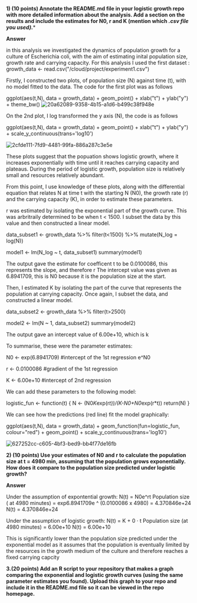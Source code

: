**1) (10 points) Annotate the README.md file in your logistic growth repo with more detailed information about the analysis. Add a section on the results and include the estimates for N0, r and K (mention which *.csv file you used).****
   
**Answer** 

in this analysis we investigated the dynamics of population growth for a culture of Escherichia coli, with the aim of estimating inital population size, growth rate and carrying capacity.
For this analysis I used the first dataset : growth_data <- read.csv("/cloud/project/experiment1.csv")

Firstly, I constructed two plots, of population size (N) against time (t), with no model fitted to the data. The code for the first plot was as follows

ggplot(aes(t,N), data = growth_data) +
  geom_point() +
   xlab("t") +
   ylab("y") +
  theme_bw()
![20a62089-9358-4b15-a1d6-b499c38f948e](https://github.com/anonymoose2/logistic_growth/assets/150136026/979611e5-46c2-4e4d-89a5-b37f2538c1f3)

On the 2nd plot, I log transformed the y axis (N), the code is as follows

ggplot(aes(t,N), data = growth_data) +
  geom_point() +
  xlab("t") +
  ylab("y") +
  scale_y_continuous(trans='log10')

![2cfde111-7fd9-4481-99fa-886a287c3e5e](https://github.com/anonymoose2/logistic_growth/assets/150136026/8b11a87f-6bfb-4092-bd19-68ea217239b7)

These plots suggest that the popuation shows logistic growth, where it increases exponentially with time until it reaches carrying capacity and plateaus. During the period of logistic growth, population size is relatively small and resources relatively abundant.

From this point, I use knowledge of these plots, along with the differential equation that relates N at time t with the starting N (N0), the growth rate (r) and the carrying capacity (K), in order to estimate these parameters.

r was estimated by isolating the exponential part of the growth curve. This was arbritraily determined to be when t < 1500. I subset the data by this value and then constructed a linear model.

data_subset1 <- growth_data %>% filter(t<1500) %>% mutate(N_log = log(N))

model1 <- lm(N_log ~ t, data_subset1)
summary(model1)

The output gave the estimate for coefficent t to be 0.0100086, this represents the slope, and therefore r
The intercept value was given as 6.8941709, this is N0 because it is the population size at the start.

Then, I estimated K by isolating the part of the curve that represents the population at carrying capacity. Once again, I subset the data, and constructed a linear model.

data_subset2 <- growth_data %>% filter(t>2500)

model2 <- lm(N ~ 1, data_subset2)
summary(model2)

The output gave an intercept value of 6.00e+10, which is k

To summarise, these were the parameter estimates:

N0 <- exp(6.8941709) #intercept of the 1st regression e^N0

r <- 0.0100086 #gradient of the 1st regression

K <- 6.00e+10 #intercept of 2nd regression

We can add these parameters to the following model:


logistic_fun <- function(t) {
   N <- (N0*K*exp(r*t))/(K-N0+N0*exp(r*t))
   return(N)
  }

We can see how the predictions (red line) fit the model graphically:

ggplot(aes(t,N), data = growth_data) +
  geom_function(fun=logistic_fun, colour="red") +
  geom_point() +
  scale_y_continuous(trans='log10')

![627252cc-c605-4bf3-bed9-bb4f77de16fb](https://github.com/anonymoose2/logistic_growth/assets/150136026/652d1bc4-3dfb-4781-86c1-f86eaef39a68)



**2) (10 points) Use your estimates of N0 and r to calculate the population
size at t = 4980 min, assuming that the population grows exponentially.
How does it compare to the population size predicted under logistic
growth?**

**Answer**

Under the assumption of expontential growth:
N(t) = N0e^rt
Population size ( at 4980 minutes) = exp6.8941709e ^ (0.0100086 x 4980) = 4.370846e+24
N(t) = 4.370846e+24

Under the assumption of logistic growth:
N(t) = K + 0 · t 
Population size (at 4980 minutes) = 6.00e+10 
N(t) = 6.00e+10

This is significantly lower than the population size predicted under the exponential model as it assumes that the population is eventually  limited by the resources in the growth medium of the culture and therefore reaches a fixed carrying capcity 

**3.(20 points) Add an R script to your repository that makes a graph
comparing the exponential and logistic growth curves (using the same
parameter estimates you found). Upload this graph to your repo and
include it in the README.md file so it can be viewed in the repo
homepage.**

